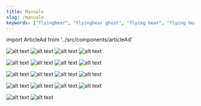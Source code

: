 ```yaml
---
title: Manuale
slug: /manuale
keywords: ["flyingbear", "flyingbear ghost", "flying bear", "flying bear ghost", "manual", "3d printing", "3d print", "flyingbear ghost manual", "flying bear ghost manual"]
---
```


import ArticleAd from '../src/components/articleAd'

<script async src="//pagead2.googlesyndication.com/pagead/js/adsbygoogle.js"></script>

<ArticleAd/>

![alt text](/img/page01.jpg "Manuale Flyingbear Ghost Pagina 1")
![alt text](/img/page02.jpg "Manuale Flyingbear Ghost Pagina 2")
![alt text](/img/page03.jpg "Manuale Flyingbear Ghost Pagina 3")
![alt text](/img/page04.jpg "Manuale Flyingbear Ghost Pagina 4")

<ArticleAd/>

![alt text](/img/page05.jpg "Manuale Flyingbear Ghost Pagina 5")
![alt text](/img/page06.jpg "Manuale Flyingbear Ghost Pagina 6")
![alt text](/img/page07.jpg "Manuale Flyingbear Ghost Pagina 7")
![alt text](/img/page08.jpg "Manuale Flyingbear Ghost Pagina 8")

<ArticleAd/>

![alt text](/img/page09.jpg "Manuale Flyingbear Ghost Pagina 9")
![alt text](/img/page10.jpg "Manuale Flyingbear Ghost Pagina 10")
![alt text](/img/page11.jpg "Manuale Flyingbear Ghost Pagina 11")
![alt text](/img/page12.jpg "Manuale Flyingbear Ghost Pagina 12")

<ArticleAd/>

![alt text](/img/page13.jpg "Manuale Flyingbear Ghost Pagina 13")
![alt text](/img/page14.jpg "Manuale Flyingbear Ghost Pagina 14")
![alt text](/img/page15.jpg "Manuale Flyingbear Ghost Pagina 15")
![alt text](/img/page16.jpg "Manuale Flyingbear Ghost Pagina 16")

<ArticleAd/>

![alt text](/img/page17.jpg "Manuale Flyingbear Ghost Pagina 17")
![alt text](/img/page18.jpg "Manuale Flyingbear Ghost Pagina 18")

<ArticleAd/>
